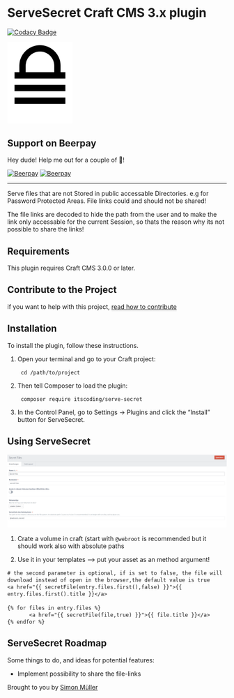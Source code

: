 # ServeSecret Craft CMS 3.x plugin

[![Codacy Badge](https://api.codacy.com/project/badge/Grade/023ab9c270804de7a900d3dc9f305ca2)](https://www.codacy.com/app/boscho87/serve-secret?utm_source=github.com&amp;utm_medium=referral&amp;utm_content=boscho87/serve-secret&amp;utm_campaign=Badge_Grade)

<img src="https://github.com/boscho87/serve-secret/blob/master/resources/img/icon.svg" width="150">


## Support on Beerpay
Hey dude! Help me out for a couple of :beers:!

[![Beerpay](https://beerpay.io/boscho87/serve-secret/badge.svg?style=beer-square)](https://beerpay.io/boscho87/serve-secret)  [![Beerpay](https://beerpay.io/boscho87/serve-secret/make-wish.svg?style=flat-square)](https://beerpay.io/boscho87/serve-secret?focus=wish)


___

Serve files that are not Stored in public accessable Directories. e.g for Password Protected Areas. File links could and should not be shared!

The file links are decoded to hide the path from the user and to make the link only accessable for the current Session, so thats the reason why its not possible to share the links!

## Requirements

This plugin requires Craft CMS 3.0.0 or later.

## Contribute to the Project

if you want to help with this project, [read how to contribute](CONTRIBUTE.md)

## Installation

To install the plugin, follow these instructions.

1. Open your terminal and go to your Craft project:

        cd /path/to/project

2. Then tell Composer to load the plugin:

        composer require itscoding/serve-secret

3. In the Control Panel, go to Settings → Plugins and click the “Install” button for ServeSecret.


## Using ServeSecret

![Screenshot](resources/img/volume.png)

1. Crate a volume in craft (start with `@webroot` is recommended but it should work also with absolute paths

2. Use it in your templates --> put your asset as an method argument!


```twig
# the second parameter is optional, if is set to false, the file will download instead of open in the browser,the default value is true
<a href="{{ secretFile(entry.files.first(),false) }}">{{ entry.files.first().title }}</a>

{% for files in entry.files %}
       <a href="{{ secretFile(file,true) }}">{{ file.title }}</a>
{% endfor %}

```

## ServeSecret Roadmap

Some things to do, and ideas for potential features:

* Implement possibility to share the file-links

Brought to you by [Simon Müller](https://itscoding.ch)
